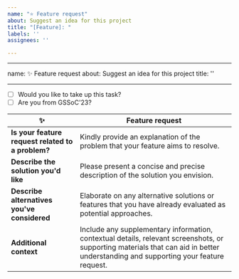```yaml
---
name: "⭐ Feature request"
about: Suggest an idea for this project
title: "[Feature]: "
labels: ''
assignees: ''

---
```


---
name: ✨ Feature request
about: Suggest an idea for this project
title: ''

---

<!--
Example how to mark a checkbox:-
- [x] My code follows the code style of this project.
-->


- [ ] Would you like to take up this task? 
- [ ] Are you from GSSoC'23? 

|   ✨  |   Feature request                |
|-----|---------------------------------|
| **Is your feature request related to a problem?** | Kindly provide an explanation of the problem that your feature aims to resolve. |
| **Describe the solution you'd like** | Please present a concise and precise description of the solution you envision. |
| **Describe alternatives you've considered** | Elaborate on any alternative solutions or features that you have already evaluated as potential approaches. |
| **Additional context** | Include any supplementary information, contextual details, relevant screenshots, or supporting materials that can aid in better understanding and supporting your feature request. |
